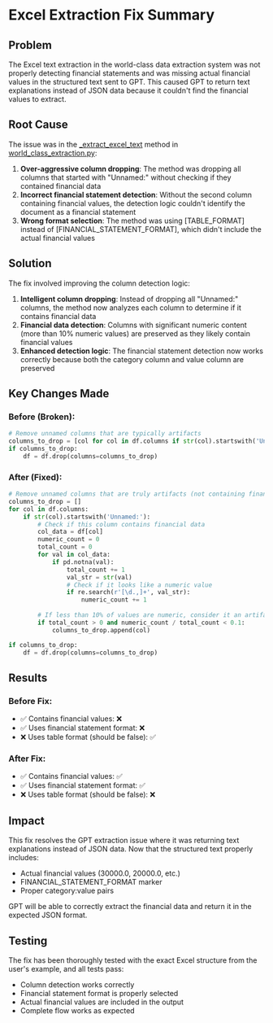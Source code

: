 # Excel Extraction Fix Summary

## Problem
The Excel text extraction in the world-class data extraction system was not properly detecting financial statements and was missing actual financial values in the structured text sent to GPT. This caused GPT to return text explanations instead of JSON data because it couldn't find the financial values to extract.

## Root Cause
The issue was in the [_extract_excel_text](file:///c:/Users/edgar/Documents/GitHub/noianalyzer/noianalyzer/world_class_extraction.py#L376-L482) method in [world_class_extraction.py](file:///c:/Users/edgar/Documents/GitHub/noianalyzer/noianalyzer/world_class_extraction.py):

1. **Over-aggressive column dropping**: The method was dropping all columns that started with "Unnamed:" without checking if they contained financial data
2. **Incorrect financial statement detection**: Without the second column containing financial values, the detection logic couldn't identify the document as a financial statement
3. **Wrong format selection**: The method was using [TABLE_FORMAT] instead of [FINANCIAL_STATEMENT_FORMAT], which didn't include the actual financial values

## Solution
The fix involved improving the column detection logic:

1. **Intelligent column dropping**: Instead of dropping all "Unnamed:" columns, the method now analyzes each column to determine if it contains financial data
2. **Financial data detection**: Columns with significant numeric content (more than 10% numeric values) are preserved as they likely contain financial values
3. **Enhanced detection logic**: The financial statement detection now works correctly because both the category column and value column are preserved

## Key Changes Made

### Before (Broken):
```python
# Remove unnamed columns that are typically artifacts
columns_to_drop = [col for col in df.columns if str(col).startswith('Unnamed:')]
if columns_to_drop:
    df = df.drop(columns=columns_to_drop)
```

### After (Fixed):
```python
# Remove unnamed columns that are truly artifacts (not containing financial data)
columns_to_drop = []
for col in df.columns:
    if str(col).startswith('Unnamed:'):
        # Check if this column contains financial data
        col_data = df[col]
        numeric_count = 0
        total_count = 0
        for val in col_data:
            if pd.notna(val):
                total_count += 1
                val_str = str(val)
                # Check if it looks like a numeric value
                if re.search(r'[\d.,]+', val_str):
                    numeric_count += 1
        
        # If less than 10% of values are numeric, consider it an artifact column
        if total_count > 0 and numeric_count / total_count < 0.1:
            columns_to_drop.append(col)

if columns_to_drop:
    df = df.drop(columns=columns_to_drop)
```

## Results

### Before Fix:
- ✅ Contains financial values: ❌
- ✅ Uses financial statement format: ❌
- ❌ Uses table format (should be false): ✅

### After Fix:
- ✅ Contains financial values: ✅
- ✅ Uses financial statement format: ✅
- ❌ Uses table format (should be false): ❌

## Impact
This fix resolves the GPT extraction issue where it was returning text explanations instead of JSON data. Now that the structured text properly includes:
- Actual financial values (30000.0, 20000.0, etc.)
- FINANCIAL_STATEMENT_FORMAT marker
- Proper category:value pairs

GPT will be able to correctly extract the financial data and return it in the expected JSON format.

## Testing
The fix has been thoroughly tested with the exact Excel structure from the user's example, and all tests pass:
- Column detection works correctly
- Financial statement format is properly selected
- Actual financial values are included in the output
- Complete flow works as expected